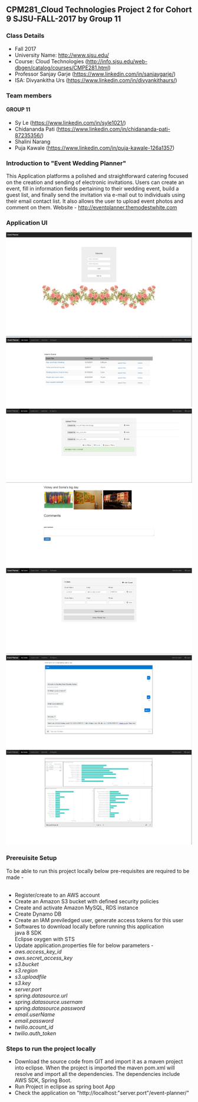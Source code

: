 ## CPM281_Cloud Technologies Project 2 for Cohort 9 SJSU-FALL-2017 by Group 11 

### Class Details
- Fall 2017
- University Name: http://www.sjsu.edu/
- Course: Cloud Technologies (http://info.sjsu.edu/web-dbgen/catalog/courses/CMPE281.html)
- Professor Sanjay Garje (https://www.linkedin.com/in/sanjaygarje/)
- ISA: Divyankitha Urs (https://www.linkedin.com/in/divyankithaurs/)

### Team members
#### GROUP 11
- Sy Le (https://www.linkedin.com/in/syle1021/)
- Chidananda Pati (https://www.linkedin.com/in/chidananda-pati-87235356/)
- Shalini Narang
- Puja Kawale (https://www.linkedin.com/in/puja-kawale-126a1357)

### Introduction to "Event Wedding Planner"
This Application platforms a polished and straightforward catering focused on the creation and sending of electronic invitations. Users can create an event, fill in information fields pertaining to their wedding event, build a guest list, and finally send the invitation via e-mail out to individuals using their email contact list. It also allows the user to upload event photos and comment on them.
Website - http://eventplanner.themodestwhite.com

### Application UI 
![Screenshot](welcome.png)
![Screenshot](list.png)
![Screenshot](Uploadpicture.png)
![Screenshot](comment.png)
![Screenshot](guest.png)
![Screenshot](chatbot.png)
![Screenshot](BIReport.png)

### Prereuisite Setup
To be able to run this project locally below pre-requisites are required to be made -</br></br>
- Register/create to an AWS account</br>
- Create an Amazon S3 bucket with defined security policies</br>
- Create and activate Amazon MySQL, RDS instance</br>
- Create Dynamo DB</br>
- Create an IAM previledged user, generate access tokens for this user</br>
- Softwares to download locally before running this application</br>
  java 8 SDK</br>
  Eclipse oxygen with STS</br>
- Update application.properties file for below parameters -</br>
- _aws.access_key_id</br>_
- _aws.secret_access_key</br>_
- _s3.bucket</br>_
- _s3.region</br>_
- _s3.uploadfile</br>_
- _s3.key</br>_
- _server.port </br>_
- _spring.datasource.url</br>_
- _spring.datasource.usernam </br>_
- _spring.datasource.password</br>_
- _email.userName</br>_
- _email.password</br>_
- _twilio.acount_id</br>_
- _twilio.auth_token</br>_

### Steps to run the project locally</br>
- Download the source code from GIT and import it as a maven project into eclipse. When the project is imported the maven pom.xml will resolve and import all the dependencies. The dependencies include AWS SDK, Spring Boot.</br>
- Run Project in eclipse as spring boot App</br>
- Check the application on "http://localhost:"server.port"/event-planner/"</br>

